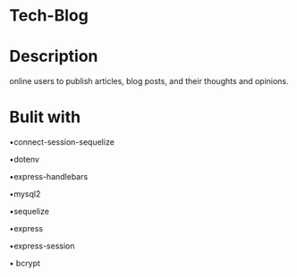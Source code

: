 # Tech-Blog

# Description 
online users to publish articles, blog posts, and their thoughts and opinions.

# Bulit with 

•connect-session-sequelize

•dotenv

•express-handlebars

•mysql2

•sequelize

•express

•express-session

• bcrypt